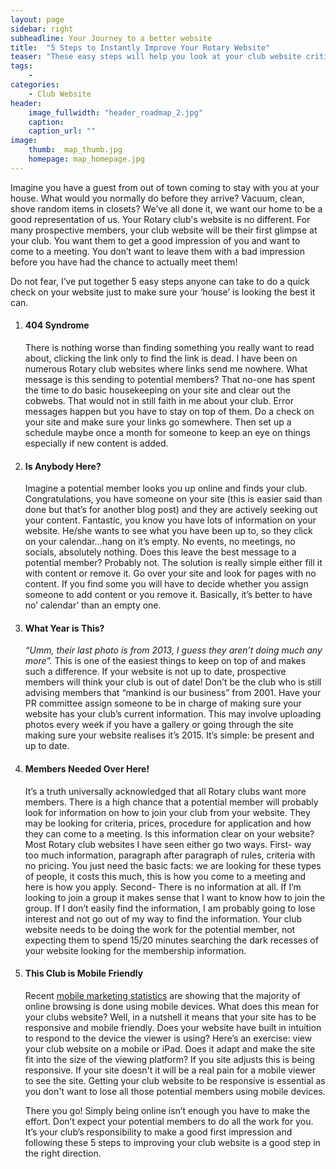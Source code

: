 ```yaml
---
layout: page
sidebar: right
subheadline: Your Journey to a better website
title:  "5 Steps to Instantly Improve Your Rotary Website"
teaser: "These easy steps will help you look at your club website critically and give you ways to move forward to make your club website the best it can be."
tags:
    - 
categories:
    - Club Website
header:
    image_fullwidth: "header_roadmap_2.jpg"
    caption: 
    caption_url: ""
image:
    thumb:  map_thumb.jpg
    homepage: map_homepage.jpg
---
```

Imagine you have a guest from out of town coming to stay with you at your house. What would you normally do before they arrive? Vacuum, clean, shove random items in closets? We’ve all done it, we want our home to be a good representation of us. Your Rotary club's website is no different. For many prospective members, your club website will be their first glimpse at your club. You want them to get a good impression of you and want to come to a meeting. You don’t want to leave them with a bad impression before you have had the chance to actually meet them!

Do not fear, I’ve put together 5 easy steps anyone can take to do a quick check on your website just to make sure your ‘house’ is looking the best it can.

<ol>
	<li><b><h4>404 Syndrome</h4></b> There is nothing worse than finding something you really want to read about, clicking the link only to find the link is dead. I have been on numerous Rotary club websites where links send me nowhere. What message is this sending to potential members? That no-one has spent the time to do basic housekeeping on your site and clear out the cobwebs. That would not in still faith in me about your club. Error messages happen but you have to stay on top of them. Do a check on your site and make sure your links go somewhere. Then set up a schedule maybe once a month for someone to keep an eye on things especially if new content is added.</li>
    <li><b><h4>Is Anybody Here?</h4></b> Imagine a potential member looks you up online and finds your club. Congratulations, you have someone on your site (this is easier said than done but that’s for another blog post) and they are actively seeking out your content. Fantastic, you know you have lots of information on your website. He/she wants to see what you have been up to, so they click on your calendar…hang on it’s empty. No events, no meetings, no socials, absolutely nothing. Does this leave the best message to a potential member? Probably not. The solution is really simple either fill it with content or remove it. Go over your site and look for pages with no content. If you find some you will have to decide whether you assign someone to add content or you remove it. Basically, it’s better to have no’ calendar’ than an empty one.</li>
	<li><b><h4>What Year is This?</h4></b> <i>“Umm, their last photo is from 2013, I guess they aren’t doing much any more”.</i> This is one of the easiest things to keep on top of and makes such a difference. If your website is not up to date, prospective members will think your club is out of date!  Don’t be the club who is still advising members that “mankind is our business” from 2001. Have your PR committee assign someone to be in charge of making sure your website has your club’s current information. This may involve uploading photos every week if you have a gallery or going through the site making sure your website realises it’s 2015. It’s simple: be present and up to date.</li>
	<li><b><h4>Members Needed Over Here!</h4></b> It’s a truth universally acknowledged that all Rotary clubs want more members. There is a high chance that a potential member will probably look for information on how to join your club from your website. They may be looking for criteria, prices, procedure for application and how they can come to a meeting. Is this information clear on your website? Most Rotary club websites I have seen either go two ways. First- way too much information, paragraph after paragraph of rules, criteria with no pricing. You just need the basic facts: we are looking for these types of people, it costs this much, this is how you come to a meeting and here is how you apply. Second- There is no information at all. If I’m looking to join a group it makes sense that I want to know how to join the group. If I don’t easily find the information, I am probably going to lose interest and not go out of my way to find the information. Your club website needs to be doing the work for the potential member, not expecting them to spend 15/20 minutes searching the dark recesses of your website looking for the membership information.</li> 
	<li><b><h4>This Club is Mobile Friendly</h4></b> Recent <a href="http://www.smartinsights.com/mobile-marketing/mobile-marketing-analytics/mobile-marketing-statistics/">mobile marketing statistics</a> are showing that the majority of online browsing is done using mobile devices. What does this mean for your clubs website? Well, in a nutshell it means that your site has to be responsive and mobile friendly. Does your website have built in intuition to respond to the device the viewer is using? Here’s an exercise: view your club website on a mobile or iPad. Does it adapt and make the site fit into the size of the viewing platform? If you site adjusts this is being responsive. If your site doesn't it will be a real pain for a mobile viewer to see the site. Getting your club website to be responsive is essential as you don't want to lose all those potential members using mobile devices.</li> 

There you go! Simply being online isn’t enough you have to make the effort. Don’t expect your potential members to do all the work for you. It’s your club’s responsibility to make a good first impression and following these 5 steps to improving your club website is a good step in the right direction.  



<!-- ## Other Post Formats
{: .t60 }
{% include list-posts.html tag='post format' %} -->
